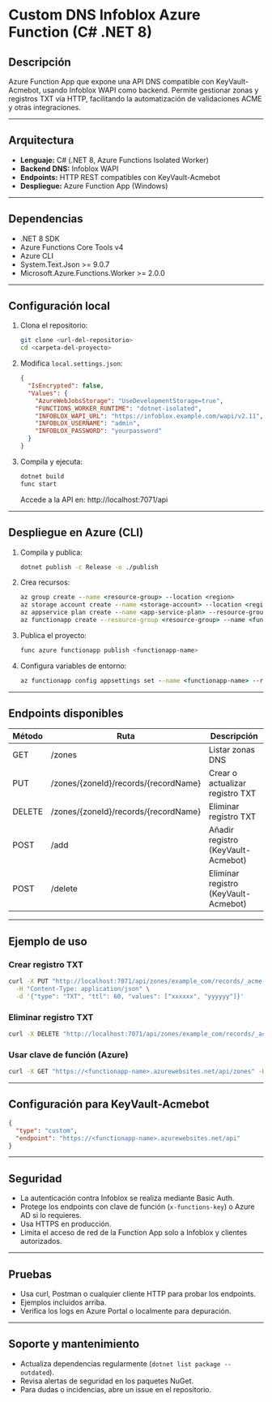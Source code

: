 # Custom DNS Infoblox Azure Function (C# .NET 8)

## Descripción

Azure Function App que expone una API DNS compatible con KeyVault-Acmebot, usando Infoblox WAPI como backend. Permite gestionar zonas y registros TXT vía HTTP, facilitando la automatización de validaciones ACME y otras integraciones.

---

## Arquitectura

- **Lenguaje:** C# (.NET 8, Azure Functions Isolated Worker)
- **Backend DNS:** Infoblox WAPI
- **Endpoints:** HTTP REST compatibles con KeyVault-Acmebot
- **Despliegue:** Azure Function App (Windows)

---

## Dependencias

- .NET 8 SDK
- Azure Functions Core Tools v4
- Azure CLI
- System.Text.Json >= 9.0.7
- Microsoft.Azure.Functions.Worker >= 2.0.0

---

## Configuración local

1. Clona el repositorio:
   ```bash
   git clone <url-del-repositorio>
   cd <carpeta-del-proyecto>
   ```
2. Modifica `local.settings.json`:
   ```json
   {
     "IsEncrypted": false,
     "Values": {
       "AzureWebJobsStorage": "UseDevelopmentStorage=true",
       "FUNCTIONS_WORKER_RUNTIME": "dotnet-isolated",
       "INFOBLOX_WAPI_URL": "https://infoblox.example.com/wapi/v2.11",
       "INFOBLOX_USERNAME": "admin",
       "INFOBLOX_PASSWORD": "yourpassword"
     }
   }
   ```
3. Compila y ejecuta:
   ```bash
   dotnet build
   func start
   ```
   Accede a la API en: http://localhost:7071/api

---

## Despliegue en Azure (CLI)

1. Compila y publica:
   ```bash
   dotnet publish -c Release -o ./publish
   ```
2. Crea recursos:
   ```cmd
   az group create --name <resource-group> --location <region>
   az storage account create --name <storage-account> --location <region> --resource-group <resource-group> --sku Standard_LRS
   az appservice plan create --name <app-service-plan> --resource-group <resource-group> --sku S1 --is-linux false
   az functionapp create --resource-group <resource-group> --name <functionapp-name> --plan <app-service-plan> --runtime dotnet --functions-version 4 --storage-account <storage-account>
   ```
3. Publica el proyecto:
   ```bash
   func azure functionapp publish <functionapp-name>
   ```
4. Configura variables de entorno:
   ```cmd
   az functionapp config appsettings set --name <functionapp-name> --resource-group <resource-group> --settings INFOBLOX_WAPI_URL="https://infoblox.example.com/wapi/v2.11" INFOBLOX_USERNAME="admin" INFOBLOX_PASSWORD="yourpassword"
   ```

---

## Endpoints disponibles

| Método | Ruta                                         | Descripción                        |
|--------|----------------------------------------------|------------------------------------|
| GET    | /zones                                      | Listar zonas DNS                   |
| PUT    | /zones/{zoneId}/records/{recordName}         | Crear o actualizar registro TXT    |
| DELETE | /zones/{zoneId}/records/{recordName}         | Eliminar registro TXT              |
| POST   | /add                                        | Añadir registro (KeyVault-Acmebot) |
| POST   | /delete                                     | Eliminar registro (KeyVault-Acmebot)|

---

## Ejemplo de uso

### Crear registro TXT
```sh
curl -X PUT "http://localhost:7071/api/zones/example_com/records/_acme-challenge.example.com" \
  -H "Content-Type: application/json" \
  -d '{"type": "TXT", "ttl": 60, "values": ["xxxxxx", "yyyyyy"]}'
```

### Eliminar registro TXT
```sh
curl -X DELETE "http://localhost:7071/api/zones/example_com/records/_acme-challenge.example.com"
```

### Usar clave de función (Azure)
```sh
curl -X GET "https://<functionapp-name>.azurewebsites.net/api/zones" -H "x-functions-key: <tu-clave>"
```

---

## Configuración para KeyVault-Acmebot

```json
{
  "type": "custom",
  "endpoint": "https://<functionapp-name>.azurewebsites.net/api"
}
```

---

## Seguridad

- La autenticación contra Infoblox se realiza mediante Basic Auth.
- Protege los endpoints con clave de función (`x-functions-key`) o Azure AD si lo requieres.
- Usa HTTPS en producción.
- Limita el acceso de red de la Function App solo a Infoblox y clientes autorizados.

---

## Pruebas

- Usa curl, Postman o cualquier cliente HTTP para probar los endpoints.
- Ejemplos incluidos arriba.
- Verifica los logs en Azure Portal o localmente para depuración.

---

## Soporte y mantenimiento

- Actualiza dependencias regularmente (`dotnet list package --outdated`).
- Revisa alertas de seguridad en los paquetes NuGet.
- Para dudas o incidencias, abre un issue en el repositorio.

